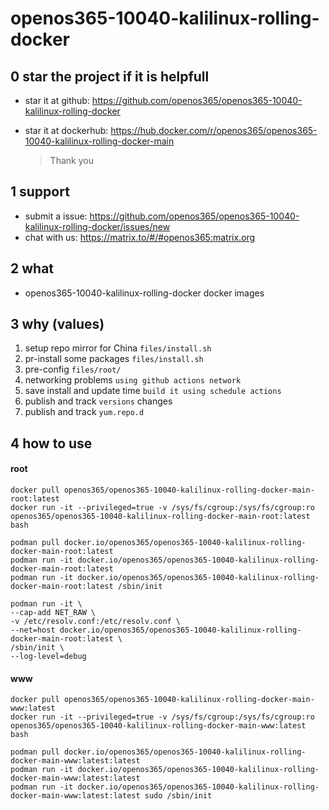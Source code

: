# openos365-10040-kalilinux-rolling-docker

## 0 star the project if it is helpfull

* star it at github: https://github.com/openos365/openos365-10040-kalilinux-rolling-docker
* star it at dockerhub: https://hub.docker.com/r/openos365/openos365-10040-kalilinux-rolling-docker-main

  > Thank you

## 1 support

* submit a issue: https://github.com/openos365/openos365-10040-kalilinux-rolling-docker/issues/new
* chat with us: https://matrix.to/#/#openos365:matrix.org

## 2 what

* openos365-10040-kalilinux-rolling-docker docker images
  
## 3 why (values)

1. setup repo mirror for China `files/install.sh`
1. pr-install some packages `files/install.sh`
1. pre-config `files/root/`
1. networking problems `using github actions network`
1. save install and update time `build it using schedule actions`
1. publish and track `versions` changes
1. publish and track `yum.repo.d`

## 4 how to use

#### root
```
docker pull openos365/openos365-10040-kalilinux-rolling-docker-main-root:latest
docker run -it --privileged=true -v /sys/fs/cgroup:/sys/fs/cgroup:ro openos365/openos365-10040-kalilinux-rolling-docker-main-root:latest bash

podman pull docker.io/openos365/openos365-10040-kalilinux-rolling-docker-main-root:latest
podman run -it docker.io/openos365/openos365-10040-kalilinux-rolling-docker-main-root:latest
podman run -it docker.io/openos365/openos365-10040-kalilinux-rolling-docker-main-root:latest /sbin/init

podman run -it \
--cap-add NET_RAW \
-v /etc/resolv.conf:/etc/resolv.conf \
--net=host docker.io/openos365/openos365-10040-kalilinux-rolling-docker-main-root:latest \
/sbin/init \
--log-level=debug

```
#### www

```
docker pull openos365/openos365-10040-kalilinux-rolling-docker-main-www:latest
docker run -it --privileged=true -v /sys/fs/cgroup:/sys/fs/cgroup:ro openos365/openos365-10040-kalilinux-rolling-docker-main-www:latest bash

podman pull docker.io/openos365/openos365-10040-kalilinux-rolling-docker-main-www:latest:latest
podman run -it docker.io/openos365/openos365-10040-kalilinux-rolling-docker-main-www:latest:latest
podman run -it docker.io/openos365/openos365-10040-kalilinux-rolling-docker-main-www:latest:latest sudo /sbin/init
```
